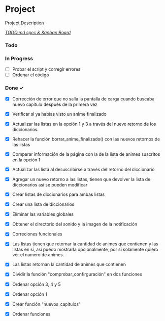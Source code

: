 # Project

Project Description

<em>[TODO.md spec & Kanban Board](https://bit.ly/3fCwKfM)</em>

### Todo


### In Progress

- [ ] Probar el script y corregir errores  
- [ ] Ordenar el código  

### Done ✓

- [x] Corrección de error que no salía la pantalla de carga cuando buscaba nuevo capítulo después de la primera vez  
- [x] Verificar si ya habías visto un anime finalizado  
- [x] Actualizar las listas en la opción 1 y 3 a través del nuevo retorno de los diccionarios.  
- [x] Rehacer la función borrar_anime_finalizado() con las nuevos retornos de las listas  
- [x] Comparar información de la página con la de la lista de animes suscritos en la opción 1  
- [x] Actualizar las lista al desuscribirse a través del retorno del diccionario  
- [x] Agregar un nuevo retorno a las listas, tienen que devolver la lista de diccionarios así se pueden modificar  
- [x] Crear listas de diccionarios para ambas listas  
- [x] Crear una lista de diccionarios  
- [x] Eliminar las variables globales  
- [x] Obtener el directorio del sonido y la imagen de la notificación  
- [x] Correciones funcionales  
- [x] Las listas tienen que retornar la cantidad de animes que contienen y las listas en sí, así puedo mostrarla opcionalmente, por si solamente quiero ver el numero de animes.  
- [x] Las listas retornan la cantidad de animes que contienen  
- [x] Dividir la función "comprobar_confirguración" en dos funciones  
- [x] Ordenar opción 3, 4 y 5  
- [x] Ordenar opción 1  
- [x] Crear función "nuevos_capitulos"  
- [x] Ordenar funciones  

